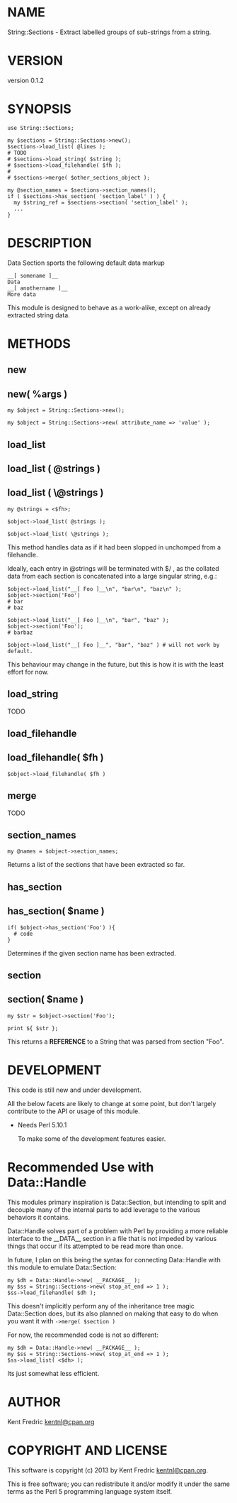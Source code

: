 # NAME

String::Sections - Extract labelled groups of sub-strings from a string.

# VERSION

version 0.1.2

# SYNOPSIS

    use String::Sections;

    my $sections = String::Sections->new();
    $sections->load_list( @lines );
    # TODO
    # $sections->load_string( $string );
    # $sections->load_filehandle( $fh );
    #
    # $sections->merge( $other_sections_object );

    my @section_names = $sections->section_names();
    if ( $sections->has_section( 'section_label' ) ) {
      my $string_ref = $sections->section( 'section_label' );
      ...
    }

# DESCRIPTION

Data Section sports the following default data markup

    __[ somename ]__
    Data
    __[ anothername ]__
    More data

This module is designed to behave as a work-alike, except on already extracted string data.

# METHODS

## new

## new( %args )

    my $object = String::Sections->new();

    my $object = String::Sections->new( attribute_name => 'value' );

## load\_list

## load\_list ( @strings )

## load\_list ( \\@strings )

    my @strings = <$fh>;

    $object->load_list( @strings );

    $object->load_list( \@strings );

This method handles data as if it had been slopped in unchomped from a filehandle.

Ideally, each entry in @strings will be terminated with $/ , as the collated data from each section
is concatenated into a large singular string, e.g.:

    $object->load_list("__[ Foo ]__\n", "bar\n", "baz\n" );
    $object->section('Foo')
    # bar
    # baz

    $object->load_list("__[ Foo ]__\n", "bar", "baz" );
    $object->section('Foo');
    # barbaz

    $object->load_list("__[ Foo ]__", "bar", "baz" ) # will not work by default.

This behaviour may change in the future, but this is how it is with the least effort for now.

## load\_string

TODO

## load\_filehandle

## load\_filehandle( $fh )

    $object->load_filehandle( $fh )

## merge

TODO

## section\_names

    my @names = $object->section_names;

Returns a list of the sections that have been extracted so far.

## has\_section

## has\_section( $name )

    if( $object->has_section('Foo') ){
      # code
    }

Determines if the given section name has been extracted.

## section

## section( $name )

    my $str = $object->section('Foo');

    print ${ $str };

This returns a __REFERENCE__ to a String that was parsed from section "Foo".

# DEVELOPMENT

This code is still new and under development.

All the below facets are likely to change at some point, but don't
largely contribute to the API or usage of this module.

- Needs Perl 5.10.1

    To make some of the development features easier.

# Recommended Use with Data::Handle

This modules primary inspiration is Data::Section, but intending to split and decouple many of the
internal parts to add leverage to the various behaviors it contains.

Data::Handle solves part of a problem with Perl by providing a more reliable interface to the \_\_DATA\_\_ section in a file that is not impeded by various things that occur if its attempted to be read more than once.

In future, I plan on this being the syntax for connecting Data::Handle with this module to emulate Data::Section:

    my $dh = Data::Handle->new( __PACKAGE__ );
    my $ss = String::Sections->new( stop_at_end => 1 );
    $ss->load_filehandle( $dh );

This doesn't implicitly perform any of the inheritance tree magic Data::Section does,
but its also planned on making that easy to do when you want it with `->merge( $section )`

For now, the recommended code is not so different:

    my $dh = Data::Handle->new( __PACKAGE__ );
    my $ss = String::Sections->new( stop_at_end => 1 );
    $ss->load_list( <$dh> );

Its just somewhat less efficient.

# AUTHOR

Kent Fredric <kentnl@cpan.org>

# COPYRIGHT AND LICENSE

This software is copyright (c) 2013 by Kent Fredric <kentnl@cpan.org>.

This is free software; you can redistribute it and/or modify it under
the same terms as the Perl 5 programming language system itself.
